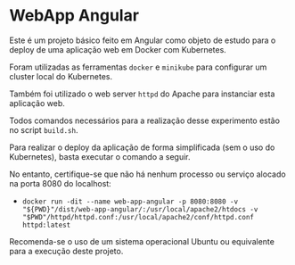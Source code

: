 # WebApp Angular

Este é um projeto básico feito em Angular como objeto de estudo para o deploy de uma aplicação web em Docker com Kubernetes.

Foram utilizadas as ferramentas `docker` e `minikube` para configurar um cluster local do Kubernetes.

Também foi utilizado o web server `httpd` do Apache para instanciar esta aplicação web.

Todos comandos necessários para a realização desse experimento estão no script `build.sh`.

Para realizar o deploy da aplicação de forma simplificada (sem o uso do Kubernetes), basta executar o comando a seguir.

No entanto, certifique-se que não há nenhum processo ou serviço alocado na porta 8080 do localhost:
- `docker run -dit --name web-app-angular -p 8080:8080 -v "${PWD}"/dist/web-app-angular/:/usr/local/apache2/htdocs -v "$PWD"/httpd/httpd.conf:/usr/local/apache2/conf/httpd.conf httpd:latest`

Recomenda-se o uso de um sistema operacional Ubuntu ou equivalente para a execução deste projeto.